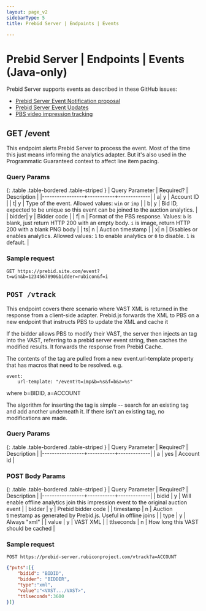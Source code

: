 ```yaml
---
layout: page_v2
sidebarType: 5
title: Prebid Server | Endpoints | Events

---
```


# Prebid Server | Endpoints | Events (Java-only)

Prebid Server supports events as described in these GitHub issues:

- [Prebid Server Event Notification proposal](https://github.com/aclrys/prebid-server/issues/800)
- [Prebid Server Event Updates](https://github.com/aclrys/prebid-server/issues/1202)
- [PBS video impression tracking](https://github.com/aclrys/prebid-server/issues/1015)

## GET /event

This endpoint alerts Prebid Server to process the event. Most of the time this just means informing the analytics adapter. But it's also used in the Programmatic Guaranteed context to affect line item pacing.

### Query Params

{: .table .table-bordered .table-striped }
| Query Parameter | Required? | Description |
|-----------------+-----------+-------------|
| a| y | Account ID |
| t| y | Type of the event. Allowed values: `win` or `imp` |
| b| y | Bid ID, expected to be unique so this event can be joined to the auction analytics. |
| bidder| y | Bidder code |
| f| n | Format of the PBS response. Values: `b` is blank, just return HTTP 200 with an empty body. `i` is image, return HTTP 200 with a blank PNG body |
| ts| n | Auction timestamp |
| x| n | Disables or enables analytics. Allowed values: `1` to enable analytics or `0` to disable. `1` is default. |

### Sample request

```
GET https://prebid.site.com/event?t=win&b=1234567890&bidder=rubicon&f=i
```

## `POST /vtrack` 

This endpoint covers there scenario where VAST XML is returned in the response from a client-side adapter. Prebid.js forwards the XML to PBS on a new endpoint that instructs PBS to update the XML and cache it

If the bidder allows PBS to modify their VAST, the server then injects an <impression> tag into the VAST, referring to a prebid server event string, then caches the modified results. It forwards the response from Prebid Cache.

The contents of the <impression> tag are pulled from a new event.url-template property that has macros that need to be resolved. e.g.

```
event:
    url-template: "/event?t=imp&b=%s&f=b&a=%s"
```
where b=BIDID, a=ACCOUNT

The algorithm for inserting the <impression> tag is simple -- search for an existing <impression> tag and add another underneath it. If there isn't an existing <impression> tag, no modifications are made. 


### Query Params

{: .table .table-bordered .table-striped }
| Query Parameter | Required? | Description |
|-----------------+-----------+-------------|
| a | yes | Account id |

### POST Body Params

{: .table .table-bordered .table-striped }
| Query Parameter | Required? | Description |
|-----------------+-----------+-------------|
| bidid | y | Will enable offline analytics join this impression event to the original auction event |
| bidder | y | Prebid bidder code |
| timestamp | n | Auction timestamp as generated by Prebid.js. Useful in offline joins |
| type | y | Always "xml" |
| value | y | VAST XML |
| ttlseconds | n | How long this VAST should be cached |

### Sample request

`POST https://prebid-server.rubiconproject.com/vtrack?a=ACCOUNT`

```json
{"puts":[{
    "bidid": "BIDID",
    "bidder": "BIDDER",
    "type":"xml",
    "value":"<VAST.../VAST>",
    "ttlseconds":3600
}]}
```

